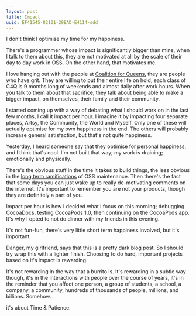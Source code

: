 ```yaml
---
layout: post
title: Impact
uuid: EF41545-82101-29BAD-E4114-sdd
---
```


I don't think I optimise my time for my happiness.

There's a programmer whose impact is significantly bigger than mine, when I talk to them about this, they are not motivated at all by the scale of their day to day work in OSS. On the other hand, that motivates me.

I love hanging out with the people at [Coalition for Queens](http://www.c4q.nyc/), they are people who have grit. They are willing to put their entire life on hold, each class of C4Q is 9 months long of weekends and almost daily after work hours. When you talk to them about that sacrifice, they talk about being able to make a bigger impact, on themselves, their family and their community.

I started coming up with a way of debating what I should work on in the last few months,
I call it impact per hour. I imagine it by impacting four separate places, Artsy, the Community, the World and Myself. Only one of these will actually optimise for my own happiness in the end. The others will probably increase general satisfaction, but that's not quite happiness.

Yesterday, I heard someone say that they optimise for personal happiness, and I think that's cool. I'm not built that way; my work is draining; emotionally and physically.

There's the obvious stuff in the time it takes to build things, the less obvious in the [long term ramifications](https://www.youtube.com/watch?v=e_-qV8waPVM) of OSS maintenance. Then there's the fact that some days you can just wake up to really de-motivating comments on the internet. It's important to remember you are not your products, though they are definitely a part of you.

Impact per hour is how I decided what I focus on this morning; debugging CocoaDocs, testing CocoaPods 1.0, then continuing on the CocoaPods app. It's why I opted to not do dinner with my friends in this evening.

It's not fun-fun, there's very little short term happiness involved, but it's important.

Danger, my girlfriend, says that this is a pretty dark blog post. So I should try wrap this with a lighter finish. Choosing to do hard, important projects based on it's impact is rewarding.

It's not rewarding in the way that a burrito is. It's rewarding in a subtle way though, it's in the interactions with people over the course of years, it's in the reminder that you affect one person, a group of students, a school, a company, a community, hundreds of thousands of people, millions, and billions. Somehow.

it's about Time & Patience.
